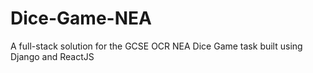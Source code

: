 # Dice-Game-NEA
A full-stack solution for the GCSE OCR NEA Dice Game task built using Django and ReactJS
